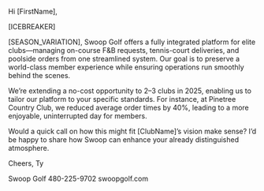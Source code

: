 Hi [FirstName],

[ICEBREAKER]

[SEASON_VARIATION], Swoop Golf offers a fully integrated platform for elite clubs—managing on-course F&B requests, tennis-court deliveries, and poolside orders from one streamlined system. Our goal is to preserve a world-class member experience while ensuring operations run smoothly behind the scenes.

We’re extending a no-cost opportunity to 2–3 clubs in 2025, enabling us to tailor our platform to your specific standards. For instance, at Pinetree Country Club, we reduced average order times by 40%, leading to a more enjoyable, uninterrupted day for members.

Would a quick call on how this might fit [ClubName]’s vision make sense? I’d be happy to share how Swoop can enhance your already distinguished atmosphere.

Cheers,
Ty

Swoop Golf
480-225-9702
swoopgolf.com
